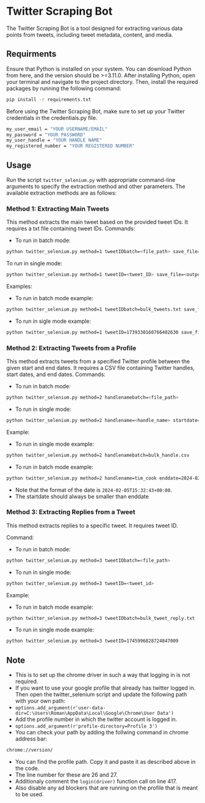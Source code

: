 # Twitter Scraping Bot
The Twitter Scraping Bot is a tool designed for extracting various data points from tweets, including tweet metadata, content, and media.

## Requirments
Ensure that Python is installed on your system. You can download Python from here, and the version should be >=3.11.0.
After installing Python, open your terminal and navigate to the project directory. Then, install the required packages by running the following command:
```bash
pip install -r requirements.txt
```

Before using the Twitter Scraping Bot, make sure to set up your Twitter credentials in the credentials.py file.
```bash
my_user_email = "YOUR USERNAME/EMAIL"
my_password = "YOUR PASSWORD"
my_user_handle = "YOUR HANDLE NAME"
my_registered_number = "YOUR REGISTERED NUMBER"
```

## Usage
Run the script `twitter_selenium.py` with appropriate command-line arguments to specify the extraction method and other parameters. The available extraction methods are as follows:

### Method 1: Extracting Main Tweets
This method extracts the main tweet based on the provided tweet IDs. It requires a txt file containing tweet IDs.
Commands:
- To run in batch mode:
```bash
python twitter_selenium.py method=1 tweetIDbatch=<file_path> save_file=<output_file.csv>
```
To run in single mode:
```bash
python twitter_selenium.py method=1 tweetID=<tweet_ID> save_file=<output_file.csv>
```
Examples:
- To run in batch mode example:
```bash
python twitter_selenium.py method=1 tweetIDbatch=bulk_tweets.txt save_file=tweets_method_1_batch.csv
```
- To run in sigle mode example:

```bash
python twitter_selenium.py method=1 tweetID=1739330160766402630 save_file=tweets_methods_1_single.csv
```
### Method 2: Extracting Tweets from a Profile
This method extracts tweets from a specified Twitter profile between the given start and end dates. It requires a CSV file containing Twitter handles, start dates, and end dates.
Commands:
- To run in batch mode:
```bash
python twitter_selenium.py method=2 handlenamebatch=<file_path>
```
- To run in single mode:
```bash
python twitter_selenium.py method=2 handlename=<handle_name> startdate=<start_date> enddate=<end_date>

```
Example:
- To run in single mode example:
```bash
python twitter_selenium.py method=2 handlenamebatch=bulk_handle.csv
```
- To run in batch mode example:
```bash
python twitter_selenium.py method=2 handlename=tim_cook enddate=2024-02-05T15:32:43+00:00 startdate=2024-01-01T15:32:43+00:00
```
- Note that the format of the date is `2024-02-05T15:32:43+00:00`. 
- The startdate should always be smaller than enddate

### Method 3: Extracting Replies from a Tweet
This method extracts replies to a specific tweet. It requires tweet ID.

Command:
- To run in batch mode:
```bash
python twitter_selenium.py method=3 tweetIDbatch=<file_path>
```
- To run in single mode:
```bash
python twitter_selenium.py method=3 tweetID=<tweet_id>
```
Example:
- To run in batch mode example:
```bash
python twitter_selenium.py method=3 tweetIDbatch=bulk_tweet_reply.txt
```
- To run in single mode example:
```bash
python twitter_selenium.py method=3 tweetID=1745996828724847009
```


## Note
- This is to set up the chrome driver in such a way that logging in is not required.
- If you want to use your google profile that already has twitter logged in. Then open the twitter_selenium script and update the following path with your own path:
- `options.add_argument(r'user-data-dir=C:\Users\Roman\AppData\Local\Google\Chrome\User Data')`
- Add the profile number in which the twitter account is logged in.
- `options.add_argument(r'profile-directory=Profile 3')`
- You can check your path by adding the follwing command in chrome address bar:
```bash
chrome://version/
```
- You can find the profile path. Copy it and paste it as described above in the code.
- The line number for these are 26 and 27.
- Additionaly comment the `login(driver)` function call on line 417.
- Also disable any ad blockers that are running on the profile that is meant to be used.
